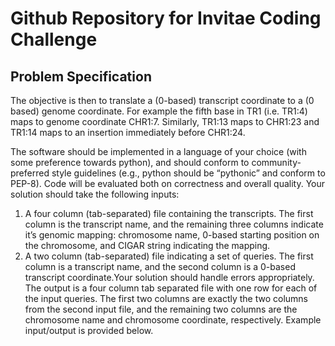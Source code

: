 # Github Repository for Invitae Coding Challenge

## Problem Specification

The objective is then to translate a (0-based) transcript coordinate to a (0 based) genome coordinate. For example the fifth base in TR1 (i.e. TR1:4) maps to genome coordinate CHR1:7. Similarly, TR1:13 maps to CHR1:23 and TR1:14 maps to an insertion immediately before CHR1:24. 

The software should be implemented in a language of your choice (with some preference towards python), and should conform to community-preferred style guidelines (e.g., python should be “pythonic” and conform to PEP-8). Code will be evaluated both on correctness and overall quality. Your solution should take the following inputs:
1. A four column (tab-separated) file containing the transcripts. The first column is the transcript name, and the remaining three columns indicate it’s genomic mapping: chromosome name, 0-based starting position on the chromosome, and CIGAR string indicating the mapping.
2. A two column (tab-separated) file indicating a set of queries. The first column is a transcript name, and the second column is a 0-based transcript coordinate.Your solution should handle errors appropriately. The output is a four column tab separated file with one row for each of the input queries. The first two columns are exactly the two columns from the second input file, and the remaining two columns are the chromosome name and chromosome coordinate, respectively. Example input/output is provided below.
